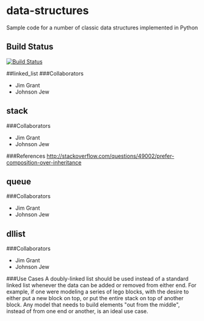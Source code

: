 # data-structures
Sample code for a number of classic data structures implemented in Python

## Build Status
[![Build Status](https://travis-ci.org/MigrantJ/data-structures.svg?branch=wgraph)](https://travis-ci.org/MigrantJ/data-structures) 

##linked_list
###Collaborators
- Jim Grant
- Johnson Jew


## stack
###Collaborators
- Jim Grant
- Johnson Jew

###References
http://stackoverflow.com/questions/49002/prefer-composition-over-inheritance


## queue
###Collaborators
- Jim Grant
- Johnson Jew


## dllist
###Collaborators
- Jim Grant
- Johnson Jew

###Use Cases
A doubly-linked list should be used instead of a standard linked list whenever
the data can be added or removed from either end. For example, if one were
modeling a series of lego blocks, with the desire to either put a new block on 
top, or put the entire stack on top of another block. Any model that needs to 
build elements "out from the middle", instead of from one end or another, is
an ideal use case.
